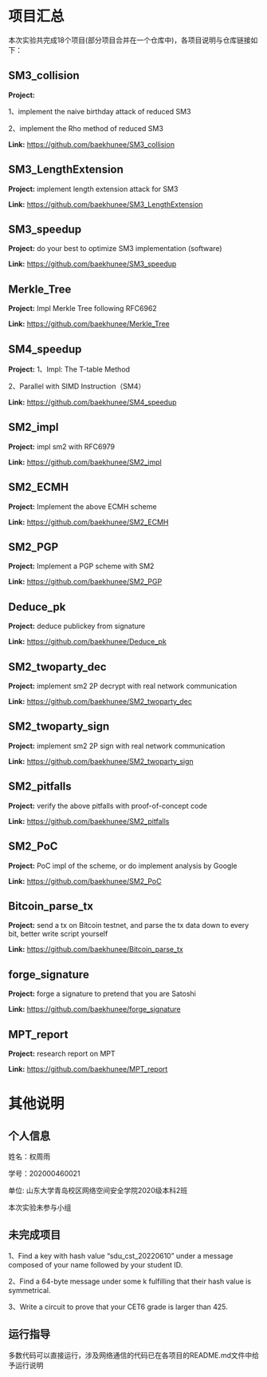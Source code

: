 # 项目汇总
本次实验共完成18个项目(部分项目合并在一个仓库中)，各项目说明与仓库链接如下：

## SM3_collision

__Project:__

1、implement the naive birthday attack of reduced SM3

2、implement the Rho method of reduced SM3

__Link:__ https://github.com/baekhunee/SM3_collision

## SM3_LengthExtension

__Project:__ implement length extension attack for SM3

__Link:__ https://github.com/baekhunee/SM3_LengthExtension

## SM3_speedup

__Project:__ do your best to optimize SM3 implementation (software)

__Link:__ https://github.com/baekhunee/SM3_speedup

## Merkle_Tree

__Project:__ Impl Merkle Tree following RFC6962

__Link:__ https://github.com/baekhunee/Merkle_Tree

## SM4_speedup

__Project:__ 
1、Impl: The T-table Method

2、Parallel with SIMD Instruction（SM4）

__Link:__ https://github.com/baekhunee/SM4_speedup

## SM2_impl

__Project:__ impl sm2 with RFC6979

__Link:__ https://github.com/baekhunee/SM2_impl

## SM2_ECMH

__Project:__ Implement the above ECMH scheme

__Link:__ https://github.com/baekhunee/SM2_ECMH

## SM2_PGP

__Project:__ Implement a PGP scheme with SM2

__Link:__ https://github.com/baekhunee/SM2_PGP

## Deduce_pk

__Project:__ deduce publickey from signature

__Link:__ https://github.com/baekhunee/Deduce_pk

## SM2_twoparty_dec

__Project:__ implement sm2 2P decrypt with real network communication

__Link:__ https://github.com/baekhunee/SM2_twoparty_dec

## SM2_twoparty_sign

__Project:__ implement sm2 2P sign with real network communication

__Link:__ https://github.com/baekhunee/SM2_twoparty_sign

## SM2_pitfalls

__Project:__ verify the above pitfalls with proof-of-concept code

__Link:__ https://github.com/baekhunee/SM2_pitfalls

## SM2_PoC

__Project:__ PoC impl of the scheme, or do implement analysis by Google

__Link:__ https://github.com/baekhunee/SM2_PoC

## Bitcoin_parse_tx

__Project:__ send a tx on Bitcoin testnet, and parse the tx data down to every bit, better write script yourself

__Link:__ https://github.com/baekhunee/Bitcoin_parse_tx

## forge_signature

__Project:__ forge a signature to pretend that you are Satoshi

__Link:__ https://github.com/baekhunee/forge_signature

## MPT_report

__Project:__ research report on MPT

__Link:__ https://github.com/baekhunee/MPT_report

# 其他说明
## 个人信息
姓名：权周雨

学号：202000460021

单位: 山东大学青岛校区网络空间安全学院2020级本科2班

本次实验未参与小组

## 未完成项目
1、Find a key with hash value “sdu_cst_20220610” under a message composed of your name followed by your student ID. 

2、Find a 64-byte message under some k fulfilling that their hash value is symmetrical.

3、Write a circuit to prove that your CET6 grade is larger than 425. 

## 运行指导
多数代码可以直接运行，涉及网络通信的代码已在各项目的README.md文件中给予运行说明
